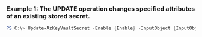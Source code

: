 ### Example 1: The UPDATE operation changes specified attributes of an existing stored secret.
```powershell
PS C:\> Update-AzKeyVaultSecret -Enable {Enable} -InputObject {InputObject} -Version 9EEA45C6EE50490B9C3176A80AC1A0DF
```

